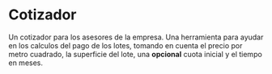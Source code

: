 # Cotizador

Un cotizador para los asesores de la empresa.
Una herramienta para ayudar en los calculos del pago de los lotes,
tomando en cuenta el precio por metro cuadrado, la superficie del lote,
una **opcional** cuota inicial y el tiempo en meses.
